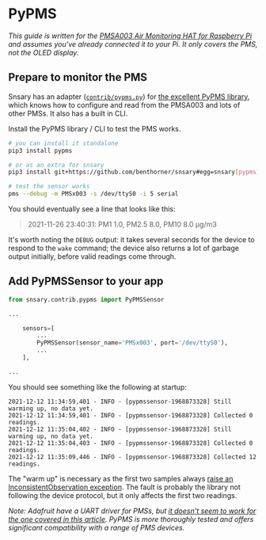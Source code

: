 # PyPMS

_This guide is written for the [PMSA003 Air Monitoring HAT for Raspberry Pi](https://thepihut.com/products/air-monitoring-hat-for-raspberry-pi-pmsa003) and assumes you've already connected it to your Pi. It only covers the PMS, not the OLED display._

## Prepare to monitor the PMS

Snsary has an adapter ([`contrib/pypms.py`](../../../src/snsary/contrib/pypms.py)) for [the excellent PyPMS library](https://github.com/avaldebe/PyPMS), which knows how to configure and read from the PMSA003 and lots of other PMSs. It also has a built in CLI.

Install the PyPMS library / CLI to test the PMS works.

```sh
# you can install it standalone
pip3 install pypms

# or as an extra for snsary
pip3 install git+https://github.com/benthorner/snsary#egg=snsary[pypms]

# test the sensor works
pms --debug -m PMSx003 -s /dev/ttyS0 -i 5 serial
```

You should eventually see a line that looks like this:

> 2021-11-26 23:40:31: PM1 1.0, PM2.5 8.0, PM10 8.0 μg/m3

It's worth noting the `DEBUG` output: it takes several seconds for the device to respond to the `wake` command; the device also returns a lot of garbage output initially, before valid readings come through.

## Add PyPMSSensor to your app

```python
from snsary.contrib.pypms import PyPMSSensor

...

    sensors=[
        ...
        PyPMSSensor(sensor_name='PMSx003', port='/dev/ttyS0'),
        ...
    ],

...
```

You should see something like the following at startup:

```
2021-12-12 11:34:59,401 - INFO - [pypmssensor-1968873328] Still warming up, no data yet.
2021-12-12 11:34:59,401 - INFO - [pypmssensor-1968873328] Collected 0 readings.
2021-12-12 11:35:04,402 - INFO - [pypmssensor-1968873328] Still warming up, no data yet.
2021-12-12 11:35:04,403 - INFO - [pypmssensor-1968873328] Collected 0 readings.
2021-12-12 11:35:09,446 - INFO - [pypmssensor-1968873328] Collected 12 readings.
```

The "warm up" is necessary as the first two samples always [raise an InconsistentObservation exception](https://github.com/avaldebe/PyPMS/blob/04ff8edede7d780018cd00a7fcf78ffed43c0de4/src/pms/sensors/plantower/pmsx003.py#L63). The fault is probably the library not following the device protocol, but it only affects the first two readings.

_Note: Adafruit have a UART driver for PMSs, but [it doesn't seem to work for the one covered in this article](https://github.com/adafruit/Adafruit_CircuitPython_PM25/issues/9). PyPMS is more thoroughly tested and offers significant compatibility with a range of PMS devices._
